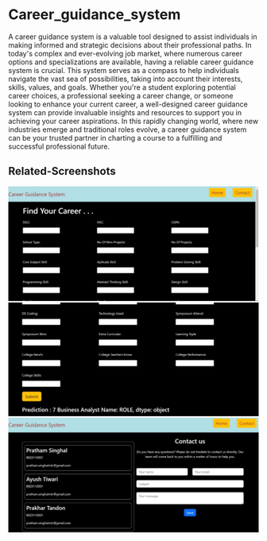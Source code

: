 # Career_guidance_system

A career guidance system is a valuable tool designed to assist individuals in making informed and strategic decisions about their professional paths. In today's complex and ever-evolving job market, where numerous career options and specializations are available, having a reliable career guidance system is crucial. This system serves as a compass to help individuals navigate the vast sea of possibilities, taking into account their interests, skills, values, and goals. Whether you're a student exploring potential career choices, a professional seeking a career change, or someone looking to enhance your current career, a well-designed career guidance system can provide invaluable insights and resources to support you in achieving your career aspirations. In this rapidly changing world, where new industries emerge and traditional roles evolve, a career guidance system can be your trusted partner in charting a course to a fulfilling and successful professional future.


## Related-Screenshots

![""](pics/img1.png)
![""](pics/img2.png)
![""](pics/img3.png)
